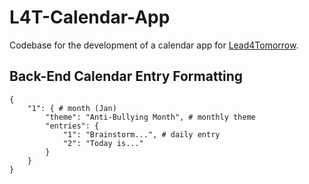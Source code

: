 # L4T-Calendar-App

Codebase for the development of a calendar app for [Lead4Tomorrow](https://lead4tomorrow.org/).

## Back-End Calendar Entry Formatting
```
{
    "1": { # month (Jan)
        "theme": "Anti-Bullying Month", # monthly theme
        "entries": {
            "1": "Brainstorm...", # daily entry
            "2": "Today is..."
        }
    }
}
```

